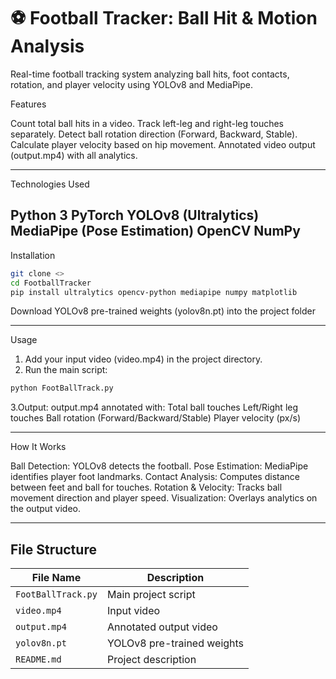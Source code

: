 # ⚽ Football Tracker: Ball Hit & Motion Analysis
Real-time football tracking system analyzing ball hits, foot contacts, rotation, and player velocity using YOLOv8 and MediaPipe.

Features

Count total ball hits in a video.
Track left-leg and right-leg touches separately.
Detect ball rotation direction (Forward, Backward, Stable).
Calculate player velocity based on hip movement.
Annotated video output (output.mp4) with all analytics.

---
Technologies Used

Python 3
PyTorch
YOLOv8 (Ultralytics)
MediaPipe (Pose Estimation)
OpenCV
NumPy
---
Installation

```bash
git clone <>
cd FootballTracker
pip install ultralytics opencv-python mediapipe numpy matplotlib

```
Download YOLOv8 pre-trained weights (yolov8n.pt) into the project folder

---
Usage

1. Add your input video (video.mp4) in the project directory.
2. Run the main script:
```bash
python FootBallTrack.py
```

3.Output: output.mp4 annotated with:
Total ball touches
Left/Right leg touches
Ball rotation (Forward/Backward/Stable)
Player velocity (px/s)

---

How It Works

Ball Detection: YOLOv8 detects the football.
Pose Estimation: MediaPipe identifies player foot landmarks.
Contact Analysis: Computes distance between feet and ball for touches.
Rotation & Velocity: Tracks ball movement direction and player speed.
Visualization: Overlays analytics on the output video.

---

## File Structure

| File Name | Description |
|-----------|-------------|
| `FootBallTrack.py` | Main project script |
| `video.mp4`        | Input video |
| `output.mp4`       | Annotated output video |
| `yolov8n.pt`       | YOLOv8 pre-trained weights |
| `README.md`        | Project description |

